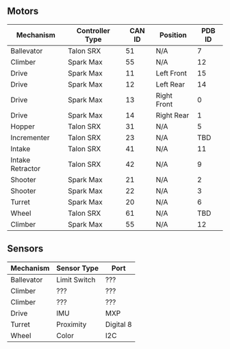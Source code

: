 ## Motors

| Mechanism        | Controller Type | CAN ID | Position    | PDB ID |
| ---------------- | --------------- | ------ | ----------- | ------ |
| Ballevator       | Talon SRX       | 51     | N/A         | 7      |
| Climber          | Spark Max       | 55     | N/A         | 12     |
| Drive            | Spark Max       | 11     | Left Front  | 15     |
| Drive            | Spark Max       | 12     | Left Rear   | 14     |
| Drive            | Spark Max       | 13     | Right Front | 0      |
| Drive            | Spark Max       | 14     | Right Rear  | 1      |
| Hopper           | Talon SRX       | 31     | N/A         | 5      |
| Incrementer      | Talon SRX       | 23     | N/A         | TBD    |
| Intake           | Talon SRX       | 41     | N/A         | 11     |
| Intake Retractor | Talon SRX       | 42     | N/A         | 9      |
| Shooter          | Spark Max       | 21     | N/A         | 2      |
| Shooter          | Spark Max       | 22     | N/A         | 3      |
| Turret           | Spark Max       | 20     | N/A         | 6      |
| Wheel            | Talon SRX       | 61     | N/A         | TBD    |
| Climber          | Spark Max       | 55     | N/A         | 12     |

## Sensors

| Mechanism  | Sensor Type  | Port      |
| ---------- | ------------ | --------- |
| Ballevator | Limit Switch | ???       |
| Climber    | ???          | ???       |
| Climber    | ???          | ???       |
| Drive      | IMU          | MXP       |
| Turret     | Proximity    | Digital 8 |
| Wheel      | Color        | I2C       |


